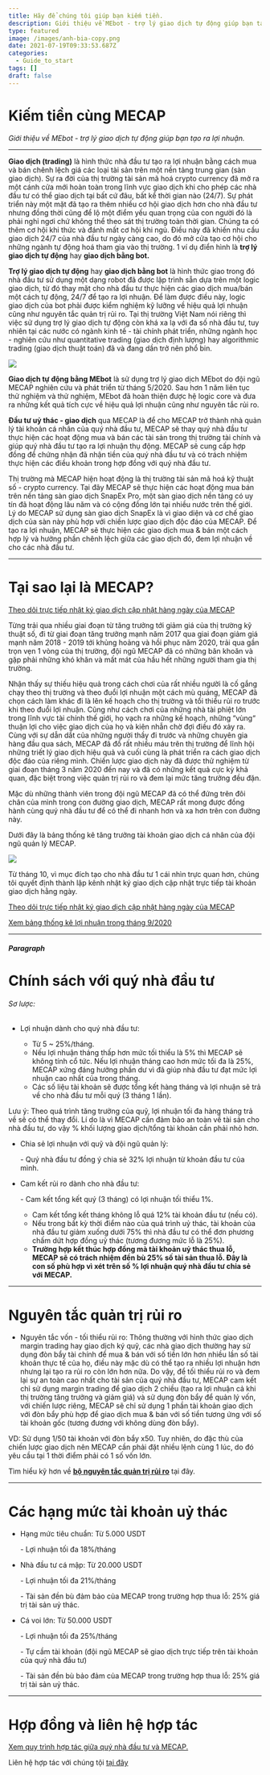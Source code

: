 ```yaml
---
title: Hãy để chúng tôi giúp bạn kiếm tiền.
description: Giới thiệu về MEbot - trợ lý giao dịch tự động giúp bạn tạo ra lợi nhuận.
type: featured
image: /images/anh-bia-copy.png
date: 2021-07-19T09:33:53.687Z
categories:
  - Guide_to_start
tags: []
draft: false
---
```

# Kiếm tiền cùng MECAP

*Giới thiệu về MEbot - trợ lý giao dịch tự động giúp bạn tạo ra lợi nhuận.*

<hr>

**Giao dịch (trading)** là hình thức nhà đầu tư tạo ra lợi nhuận bằng cách mua và bán chênh lệch giá các loại tài sản trên một nền tảng trung gian (sàn giao dịch). Sự ra đời của thị trường tài sản mã hoá crypto currency đã mở ra một cánh cửa mới hoàn toàn trong lĩnh vực giao dịch khi cho phép các nhà đầu tư có thể giao dịch tại bất cứ đâu, bất kể thời gian nào (24/7). Sự phát triển này một mặt đã tạo ra thêm nhiều cơ hội giao dịch hơn cho nhà đầu tư nhưng đồng thời cũng để lộ một điểm yếu quan trọng của con người đó là phải nghỉ ngơi chứ không thể theo sát thị trường toàn thời gian. Chúng ta có thêm cơ hội khi thức và đánh mất cơ hội khi ngủ. Điều này đã khiến nhu cầu giao dịch 24/7 của nhà đầu tư ngày càng cao, do đó mở cửa tạo cơ hội cho những ngành tự động hoá tham gia vào thị trường. 1 ví dụ điển hình là **trợ lý giao dịch tự động** hay **giao dịch bằng bot.**

**Trợ lý giao dịch tự động** hay **giao dịch bằng bot** là hình thức giao trong đó nhà đầu tư sử dụng một dạng robot đã được lập trình sẵn dựa trên một logic giao dịch, từ đó thay mặt cho nhà đầu tư thực hiện các giao dịch mua/bán một cách tự động, 24/7 để tạo ra lợi nhuận. Để làm được điều này, logic giao dịch của bot phải được kiểm nghiệm kỹ lưỡng về hiệu quả lợi nhuận cũng như nguyên tắc quản trị rủi ro. Tại thị trường Việt Nam nói riêng thì việc sử dụng trợ lý giao dịch tự động còn khá xa lạ với đa số nhà đầu tư, tuy nhiên tại các nước có ngành kinh tế - tài chính phát triển, những ngành học - nghiên cứu như quantitative trading (giao dịch định lượng) hay algorithmic trading (giao dịch thuật toán) đã và đang dần trở nên phổ bin.



![](https://khaiminhbook.vn/wp-content/uploads/2020/03/Untitledasa.png)

**Giao dịch tự động bằng MEbot** là sử dụng trợ lý giao dịch MEbot do đội ngũ MECAP nghiên cứu và phát triển từ tháng 5/2020. Sau hơn 1 năm liên tục thử nghiệm và thử nghiệm, MEbot đã hoàn thiện được hệ logic core và đưa ra những kết quả tích cực về hiệu quả lợi nhuận cũng như nguyên tắc rủi ro.

**Đầu tư uỷ thác - giao dịch** qua MECAP là để cho MECAP trở thành nhà quản lý tài khoản cá nhân của quý nhà đầu tư, MECAP sẽ thay quý nhà đầu tư thực hiện các hoạt động mua và bán các tài sản trong thị trường tài chính và giúp quý nhà đầu tư tạo ra lợi nhuận thụ động. MECAP sẽ cung cấp hợp đồng để chứng nhận đã nhận tiền của quý nhà đầu tư và có trách nhiệm thực hiện các điều khoản trong hợp đồng với quý nhà đầu tư.

Thị trường mà MECAP hiện hoạt động là thị trường tài sản mã hoá kỹ thuật số - crypto currency. Tại đây MECAP sẽ thực hiện các hoạt động mua bán trên nền tảng sàn giao dịch SnapEx Pro, một sàn giao dịch nền tảng có uy tín đã hoạt động lâu năm và có cộng đồng lớn tại nhiều nước trên thế giới. Lý do MECAP sử dụng sàn giao dịch SnapEx là vì giao diện và cơ chế giao dịch của sàn này phù hợp với chiến lược giao dịch độc đáo của MECAP. Để tạo ra lợi nhuận, MECAP sẽ thực hiện các giao dịch mua & bán một cách hợp lý và hưởng phần chênh lệch giữa các giao dịch đó, đem lợi nhuận về cho các nhà đầu tư.

<hr>

# **Tại sao lại là MECAP?**

[Theo dõi trực tiếp nhật ký giao dịch cập nhật hàng ngày của MECAP](https://t.me/mecaptrading)

Từng trải qua nhiều giai đoạn từ tăng trưởng tới giảm giá của thị trường kỹ thuật số, đi từ giai đoạn tăng trưởng mạnh năm 2017 qua giai đoạn giảm giá mạnh năm 2018 - 2019 tới khủng hoảng và hồi phục năm 2020, trải qua gần trọn vẹn 1 vòng của thị trường, đội ngũ MECAP đã có những băn khoăn và gặp phải những khó khăn và mất mát của hầu hết những người tham gia thị trường.

Nhận thấy sự thiếu hiệu quả trong cách chơi của rất nhiều người là cố gắng chạy theo thị trường và theo đuổi lợi nhuận một cách mù quáng, MECAP đã chọn cách làm khác đi là lên kế hoạch cho thị trường và tổi thiểu rủi ro trước khi theo đuổi lợi nhuận. Cũng như cách chơi của những nhà tài phiệt lớn trong lĩnh vực tài chính thế giới, họ vạch ra những kế hoạch, những “vùng“ thuận lợi cho việc giao dịch của họ và kiên nhẫn chờ đợi điều đó xảy ra. Cùng với sự dẫn dắt của những người thầy đi trước và những chuyên gia hàng đầu qua sách, MECAP đã đổ rất nhiều máu trên thị trường để lĩnh hội những triết lý giao dịch hiệu quả và cuối cùng là phát triển ra cách giao dịch độc đáo của riêng mình. Chiến lược giao dịch này đã được thử nghiệm từ giai đoạn tháng 3 năm 2020 đến nay và đã có những kết quả cực kỳ khả quan, đặc biệt trong việc quản trị rủi ro và đem lại mức tăng trưởng đều đặn.

Mặc dù những thành viên trong đội ngũ MECAP đã có thể đứng trên đôi chân của mình trong con đường giao dịch, MECAP rất mong được đồng hành cùng quý nhà đầu tư để có thể đi nhanh hơn và xa hơn trên con đường này.

Dưới đây là bảng thống kê tăng trưởng tài khoản giao dịch cá nhân của đội ngũ quản lý MECAP. 

![](/images/screen-shot-2020-11-07-at-2.54.49-pm.png)

Từ tháng 10, vì mục đích tạo cho nhà đầu tư 1 cái nhìn trực quan hơn, chúng tôi quyết định thành lập kênh nhật ký giao dịch cập nhật trực tiếp tài khoản giao dịch hằng ngày.

[Theo dõi trực tiếp nhật ký giao dịch cập nhật hàng ngày của MECAP](https://t.me/mecaptrading)

[Xem bảng thống kê lợi nhuận trong tháng 9/2020](https://docs.google.com/spreadsheets/d/1nhtpdESGOeMZZLdLdstn5L4drW1o5-zJoVAnAyxmE2A/edit?usp=sharing)

<hr>

##### Paragraph

# Chính sách với quý nhà đầu tư

###### Sơ lược:

* Lợi nhuận dành cho quý nhà đầu tư:

  * Từ 5 ~ 25%/tháng. 
  * Nếu lợi nhuận tháng thấp hơn mức tối thiểu là 5% thì MECAP sẽ không tính cổ tức. Nếu lợi nhuận tháng cao hơn mức tối đa là 25%, MECAP xứng đáng hưởng phần dư vì đã giúp nhà đầu tư đạt mức lợi nhuận cao nhất của trong tháng.
  * Các số liệu tài khoản sẽ được tổng kết hàng tháng và lợi nhuận sẽ trả về cho nhà đầu tư mỗi quý (3 tháng 1 lần).

Lưu ý: Theo quá trình tăng trưởng của quỹ, lợi nhuận tối đa hàng tháng trả về sẽ có thể thay đổi. Lí do là vì MECAP cần đảm bảo an toàn về tài sản cho nhà đầu tư, do vậy % khối lượng giao dịch/tổng tài khoản cần phải nhỏ hơn.

* Chia sẻ lợi nhuận với quỹ và đội ngũ quản lý:

  \- Quý nhà đầu tư đồng ý chia sẻ 32% lợi nhuận từ khoản đầu tư của mình.
* Cam kết rủi ro dành cho nhà đầu tư:

  \- Cam kết tổng kết quý (3 tháng) có lợi nhuận tối thiểu 1%.

  * Cam kết tổng kết tháng không lỗ quá 12% tài khoản đầu tư (nếu có). 
  * Nếu trong bất kỳ thời điểm nào của quá trình uỷ thác, tài khoản của nhà đầu tư giảm xuống dưới 75% thì nhà đầu tư có thể đơn phương chấm dứt hợp đồng uỷ thác (tương đương mức lỗ là 25%).
  * **Trường hợp kết thúc hợp đồng mà tài khoản uỷ thác thua lỗ, MECAP sẽ có trách nhiệm đền bù 25% số tài sản thua lỗ. Đây là con số phù hợp vì xét trên số % lợi nhuận quý nhà đầu tư chia sẻ với MECAP.**

<hr>

# Nguyên tắc quản trị rủi ro

* Nguyên tắc vốn - tối thiểu rủi ro: Thông thường với hình thức giao dịch margin trading hay giao dịch ký quỹ, các nhà giao dịch thường hay sử dụng đòn bẩy tài chính để mua & bán với số tiền lớn hơn nhiều lần số tài khoản thực tế của họ, điều này mặc dù có thể tạo ra nhiều lợi nhuận hơn nhưng lại tạo ra rủi ro còn lớn hơn nữa. Do vậy, để tối thiểu rủi ro và đem lại sự an toàn cao nhất cho tài sản của quý nhà đầu tư, MECAP cam kết chỉ sử dụng margin trading để giao dịch 2 chiều (tạo ra lợi nhuận cả khi thị trường tăng trưởng và giảm giá) và sử dụng đòn bẩy để quản lý vốn, với chiến lược riêng, MECAP sẽ chỉ sử dụng 1 phần tài khoản giao dịch với đòn bẩy phù hợp để giao dịch mua & bán với số tiền tương ứng với số tài khoản gốc (tương đương với không dùng đòn bẩy).

VD: Sử dụng 1/50 tài khoản với đòn bẩy x50. Tuy nhiên, do đặc thù của chiến lược giao dịch nên MECAP cần phải đặt nhiều lệnh cùng 1 lúc, do đó yêu cầu tại 1 thời điểm phải có 1 số vốn lớn.

Tìm hiểu kỹ hơn về **[bộ nguyên tắc quản trị rủi ro](https://testmecap2.netlify.app/blog/post-10/)** tại đây.

<hr>

# Các hạng mức tài khoản uỷ thác

* Hạng mức tiêu chuẩn: Từ 5.000 USDT

  \- Lợi nhuận tối đa 18%/tháng
* Nhà đầu tư cá mập: Từ 20.000 USDT

  \- Lợi nhuận tối đa 21%/tháng

  \- Tài sản đền bù đảm bảo của MECAP trong trường hợp thua lỗ: 25% giá trị tài sản uỷ thác.
* Cá voi lớn: Từ 50.000 USDT

  \- Lợi nhuận tối đa 25%/tháng

  \- Tự cầm tài khoản (đội ngũ MECAP sẽ giao dịch trực tiếp trên tài khoản của quý nhà đầu tư)

  \- Tài sản đền bù bảo đảm của MECAP trong trường hợp thua lỗ: 25% giá trị tài sản uỷ thác.

<hr>

# Hợp đồng và liên hệ hợp tác

[Xem quy trình hợp tác giữa quý nhà đầu tư và MECAP.](https://mecap.netlify.app/blog/quy-tr%C3%ACnh-h%E1%BB%A3p-t%C3%A1c-gi%E1%BB%AFa-qu%C3%BD-nh%C3%A0-%C4%91%E1%BA%A7u-t%C6%B0-v%C3%A0-mecap/)

Liên hệ hợp tác với chúng tội [tại đây](https://testmecap2.netlify.app/contact/)